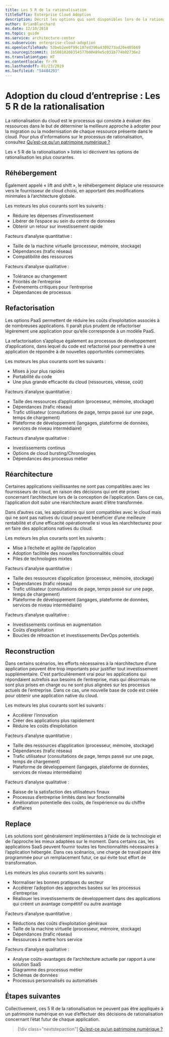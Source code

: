 ```yaml
---
title: Les 5 R de la rationalisation
titleSuffix: Enterprise Cloud Adoption
description: Décrit les options qui sont disponibles lors de la rationalisation d’un patrimoine numérique
author: BrianBlanchard
ms.date: 12/10/2018
ms.topic: guide
ms.service: architecture-center
ms.subservice: enterprise-cloud-adoption
ms.openlocfilehash: 53beb2ee0f99c107ed390a4309273ad20e405b69
ms.sourcegitcommit: 1b50810208354577b00e89e5c031b774b02736e2
ms.translationtype: HT
ms.contentlocale: fr-FR
ms.lasthandoff: 01/23/2019
ms.locfileid: "54484293"
---
```

# <a name="enterprise-cloud-adoption-the-5-rs-of-rationalization"></a>Adoption du cloud d’entreprise : Les 5 R de la rationalisation

La rationalisation du cloud est le processus qui consiste à évaluer des ressources dans le but de déterminer la meilleure approche à adopter pour la migration ou la modernisation de chaque ressource présente dans le cloud. Pour plus d’informations sur le processus de rationalisation, consultez [Qu’est-ce qu’un patrimoine numérique ?](overview.md)

Les « 5 R de la rationalisation » listés ici décrivent les options de rationalisation les plus courantes.

## <a name="rehost"></a>Réhébergement

Également appelé « lift and shift », le réhébergement déplace une ressource vers le fournisseur de cloud choisi, en apportant des modifications minimales à l’architecture globale.

Les moteurs les plus courants sont les suivants :

* Réduire les dépenses d’investissement
* Libérer de l’espace au sein du centre de données
* Obtenir un retour sur investissement rapide

Facteurs d’analyse quantitative :

* Taille de la machine virtuelle (processeur, mémoire, stockage)
* Dépendances (trafic réseau)
* Compatibilité des ressources

Facteurs d’analyse qualitative :

* Tolérance au changement
* Priorités de l’entreprise
* Événements critiques pour l’entreprise
* Dépendances de processus

## <a name="refactor"></a>Refactorisation

Les options PaaS permettent de réduire les coûts d’exploitation associés à de nombreuses applications. Il paraît plus prudent de refactoriser légèrement une application pour qu’elle corresponde à un modèle PaaS.

La refactorisation s’applique également au processus de développement d’applications, dans lequel du code est refactorisé pour permettre à une application de répondre à de nouvelles opportunités commerciales.

Les moteurs les plus courants sont les suivants :

* Mises à jour plus rapides
* Portabilité du code
* Une plus grande efficacité du cloud (ressources, vitesse, coût)

Facteurs d’analyse quantitative :

* Taille des ressources d’application (processeur, mémoire, stockage)
* Dépendances (trafic réseau)
* Trafic utilisateur (consultations de page, temps passé sur une page, temps de chargement)
* Plateforme de développement (langages, plateforme de données, services de niveau intermédiaire)

Facteurs d’analyse qualitative :

* Investissements continus
* Options de cloud bursting/Chronologies
* Dépendances des processus métier

## <a name="rearchitect"></a>Réarchitecture

Certaines applications vieillissantes ne sont pas compatibles avec les fournisseurs de cloud, en raison des décisions qui ont été prises concernant l’architecture lors de la conception de l’application. Dans ce cas, l’application doit subir une réarchitecture avant d’être transformée.

Dans d’autres cas, les applications qui sont compatibles avec le cloud mais qui ne sont pas natives du cloud peuvent bénéficier d’une meilleure rentabilité et d’une efficacité opérationnelle si vous les réarchitecturez pour en faire des applications natives du cloud.

Les moteurs les plus courants sont les suivants :

* Mise à l’échelle et agilité de l’application
* Adoption facilitée des nouvelles fonctionnalités cloud
* Piles de technologies mixtes

Facteurs d’analyse quantitative :

* Taille des ressources d’application (processeur, mémoire, stockage)
* Dépendances (trafic réseau)
* Trafic utilisateur (consultations de page, temps passé sur une page, temps de chargement)
* Plateforme de développement (langages, plateforme de données, services de niveau intermédiaire)

Facteurs d’analyse qualitative :

* Investissements continus en augmentation
* Coûts d’exploitation
* Boucles de rétroaction et investissements DevOps potentiels

## <a name="rebuild"></a>Reconstruction

Dans certains scénarios, les efforts nécessaires à la réarchitecture d’une application peuvent être trop importants pour justifier tout investissement supplémentaire. C’est particulièrement vrai pour les applications qui répondaient autrefois aux besoins de l’entreprise, mais qui désormais ne sont plus prises en charge ou ne sont plus alignées sur les processus actuels de l’entreprise. Dans ce cas, une nouvelle base de code est créée pour obtenir une application native du cloud.

Les moteurs les plus courants sont les suivants :

* Accélérer l’innovation
* Créer des applications plus rapidement
* Réduire les coûts d’exploitation

Facteurs d’analyse quantitative :

* Taille des ressources d’application (processeur, mémoire, stockage)
* Dépendances (trafic réseau)
* Trafic utilisateur (consultations de page, temps passé sur une page, temps de chargement)
* Plateforme de développement (langages, plateforme de données, services de niveau intermédiaire)

Facteurs d’analyse qualitative :

* Baisse de la satisfaction des utilisateurs finaux
* Processus d’entreprise limités dans leur fonctionnalité
* Amélioration potentielle des coûts, de l’expérience ou du chiffre d’affaires

## <a name="replace"></a>Replace

Les solutions sont généralement implémentées à l’aide de la technologie et de l’approche les mieux adaptées sur le moment. Dans certains cas, les applications SaaS peuvent fournir toutes les fonctionnalités nécessaires à l’application hébergée. Dans ces scénarios, une charge de travail peut être programmée pour un remplacement futur, ce qui évite tout effort de transformation.

Les moteurs les plus courants sont les suivants :

* Normaliser les bonnes pratiques du secteur
* Accélérer l’adoption des approches basées sur les processus d’entreprise
* Réallouer les investissements de développement dans des applications qui créent un avantage compétitif ou autre avantage

Facteurs d’analyse quantitative :

* Réductions des coûts d’exploitation généraux
* Taille de la machine virtuelle (processeur, mémoire, stockage)
* Dépendances (trafic réseau)
* Ressources à mettre hors service

Facteurs d’analyse qualitative :

* Analyse coûts-avantages de l’architecture actuelle par rapport à une solution SaaS
* Diagramme des processus métier
* Schémas de données
* Processus personnalisés ou automatisés

## <a name="next-steps"></a>Étapes suivantes

Collectivement, ces 5 R de la rationalisation ne peuvent pas être appliqués à un patrimoine numérique en vue d’effectuer des décisions de rationalisation concernant l’état futur de chaque application.

> [!div class="nextstepaction"]
> [Qu’est-ce qu’un patrimoine numérique ?](overview.md)
